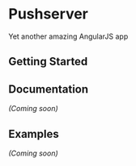 # Pushserver

Yet another amazing AngularJS app

## Getting Started

## Documentation
_(Coming soon)_

## Examples
_(Coming soon)_

